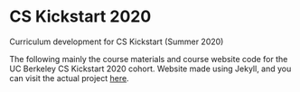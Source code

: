 # CS Kickstart 2020
Curriculum development for CS Kickstart (Summer 2020)

The following mainly the course materials and course website code for the UC Berkeley CS Kickstart 2020 cohort. Website made using Jekyll, and you can visit the actual project [here](https://catherinelgee.github.io/CSK-curriculum/).

